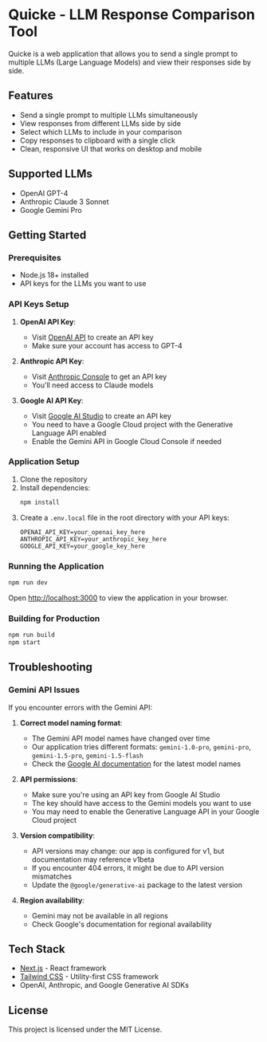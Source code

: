 # Quicke - LLM Response Comparison Tool

Quicke is a web application that allows you to send a single prompt to multiple LLMs (Large Language Models) and view their responses side by side.

## Features

- Send a single prompt to multiple LLMs simultaneously
- View responses from different LLMs side by side
- Select which LLMs to include in your comparison
- Copy responses to clipboard with a single click
- Clean, responsive UI that works on desktop and mobile

## Supported LLMs

- OpenAI GPT-4
- Anthropic Claude 3 Sonnet
- Google Gemini Pro

## Getting Started

### Prerequisites

- Node.js 18+ installed
- API keys for the LLMs you want to use

### API Keys Setup

1. **OpenAI API Key**:
   - Visit [OpenAI API](https://platform.openai.com/api-keys) to create an API key
   - Make sure your account has access to GPT-4

2. **Anthropic API Key**:
   - Visit [Anthropic Console](https://console.anthropic.com/) to get an API key
   - You'll need access to Claude models

3. **Google AI API Key**:
   - Visit [Google AI Studio](https://makersuite.google.com/app/apikey) to create an API key
   - You need to have a Google Cloud project with the Generative Language API enabled
   - Enable the Gemini API in Google Cloud Console if needed

### Application Setup

1. Clone the repository
2. Install dependencies:
   ```bash
   npm install
   ```
3. Create a `.env.local` file in the root directory with your API keys:
   ```
   OPENAI_API_KEY=your_openai_key_here
   ANTHROPIC_API_KEY=your_anthropic_key_here
   GOOGLE_API_KEY=your_google_key_here
   ```

### Running the Application

```bash
npm run dev
```

Open [http://localhost:3000](http://localhost:3000) to view the application in your browser.

### Building for Production

```bash
npm run build
npm start
```

## Troubleshooting

### Gemini API Issues

If you encounter errors with the Gemini API:

1. **Correct model naming format**: 
   - The Gemini API model names have changed over time
   - Our application tries different formats: `gemini-1.0-pro`, `gemini-pro`, `gemini-1.5-pro`, `gemini-1.5-flash`
   - Check the [Google AI documentation](https://ai.google.dev/models/gemini) for the latest model names

2. **API permissions**:
   - Make sure you're using an API key from Google AI Studio
   - The key should have access to the Gemini models you want to use
   - You may need to enable the Generative Language API in your Google Cloud project

3. **Version compatibility**:
   - API versions may change: our app is configured for v1, but documentation may reference v1beta
   - If you encounter 404 errors, it might be due to API version mismatches
   - Update the `@google/generative-ai` package to the latest version

4. **Region availability**:
   - Gemini may not be available in all regions
   - Check Google's documentation for regional availability

## Tech Stack

- [Next.js](https://nextjs.org/) - React framework
- [Tailwind CSS](https://tailwindcss.com/) - Utility-first CSS framework
- OpenAI, Anthropic, and Google Generative AI SDKs

## License

This project is licensed under the MIT License. 